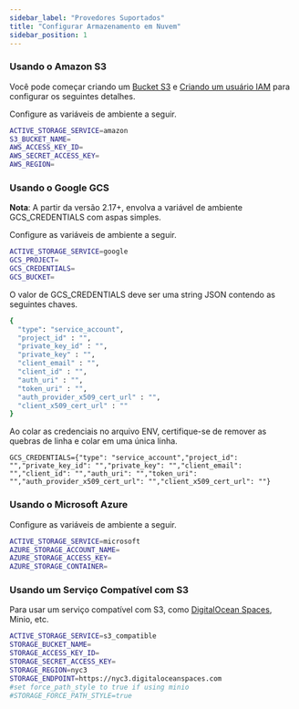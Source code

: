 ```yaml
---
sidebar_label: "Provedores Suportados"
title: "Configurar Armazenamento em Nuvem"
sidebar_position: 1
---
```


### Usando o Amazon S3

Você pode começar criando um [Bucket S3](https://docs.aws.amazon.com/AmazonS3/latest/gsg/CreatingABucket.html) e [Criando um usuário IAM](https://docs.aws.amazon.com/IAM/latest/UserGuide/id_users_create.html) para configurar os seguintes detalhes.

Configure as variáveis de ambiente a seguir.

```bash
ACTIVE_STORAGE_SERVICE=amazon
S3_BUCKET_NAME=
AWS_ACCESS_KEY_ID=
AWS_SECRET_ACCESS_KEY=
AWS_REGION=
```

### Usando o Google GCS

**Nota**: A partir da versão 2.17+, envolva a variável de ambiente GCS_CREDENTIALS com aspas simples.

Configure as variáveis de ambiente a seguir.

```bash
ACTIVE_STORAGE_SERVICE=google
GCS_PROJECT=
GCS_CREDENTIALS=
GCS_BUCKET=
```

O valor de GCS_CREDENTIALS deve ser uma string JSON contendo as seguintes chaves.

```bash
{
  "type": "service_account",
  "project_id" : "",
  "private_key_id" : "",
  "private_key" : "",
  "client_email" : "",
  "client_id" : "",
  "auth_uri" : "",
  "token_uri" : "",
  "auth_provider_x509_cert_url" : "",
  "client_x509_cert_url" : ""
}
```

Ao colar as credenciais no arquivo ENV, certifique-se de remover as quebras de linha e colar em uma única linha.

```
GCS_CREDENTIALS={"type": "service_account","project_id": "","private_key_id": "","private_key": "","client_email": "","client_id": "","auth_uri": "","token_uri": "","auth_provider_x509_cert_url": "","client_x509_cert_url": ""}
```

### Usando o Microsoft Azure

Configure as variáveis de ambiente a seguir.

```bash
ACTIVE_STORAGE_SERVICE=microsoft
AZURE_STORAGE_ACCOUNT_NAME=
AZURE_STORAGE_ACCESS_KEY=
AZURE_STORAGE_CONTAINER=
```


### Usando um Serviço Compatível com S3

Para usar um serviço compatível com S3, como [DigitalOcean Spaces](https://www.digitalocean.com/docs/spaces/resources/s3-sdk-examples/#configure-a-client), Minio, etc.

```bash
ACTIVE_STORAGE_SERVICE=s3_compatible
STORAGE_BUCKET_NAME=
STORAGE_ACCESS_KEY_ID=
STORAGE_SECRET_ACCESS_KEY=
STORAGE_REGION=nyc3
STORAGE_ENDPOINT=https://nyc3.digitaloceanspaces.com
#set force_path_style to true if using minio
#STORAGE_FORCE_PATH_STYLE=true
```
